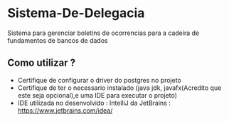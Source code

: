 # Sistema-De-Delegacia
Sistema para gerenciar boletins de ocorrencias para a cadeira de fundamentos de bancos de dados

## Como utilizar ?
- Certifique de configurar o driver do postgres no projeto
- Certifique de ter o necessario instalado (java jdk, javafx(Acredito que este seja opcional),e uma IDE para executar o projeto)
- IDE utilizada no desenvolvido : IntelliJ da JetBrains : https://www.jetbrains.com/idea/